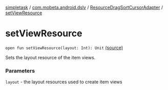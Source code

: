 [simpletask](../../index.md) / [com.mobeta.android.dslv](../index.md) / [ResourceDragSortCursorAdapter](index.md) / [setViewResource](.)

# setViewResource

`open fun setViewResource(layout: Int): Unit` [(source)](https://github.com/mpcjanssen/simpletask-android/blob/master/src/main/java/com/mobeta/android/dslv/ResourceDragSortCursorAdapter.java#L122)

Sets the layout resource of the item views.

### Parameters

`layout` - the layout resources used to create item views